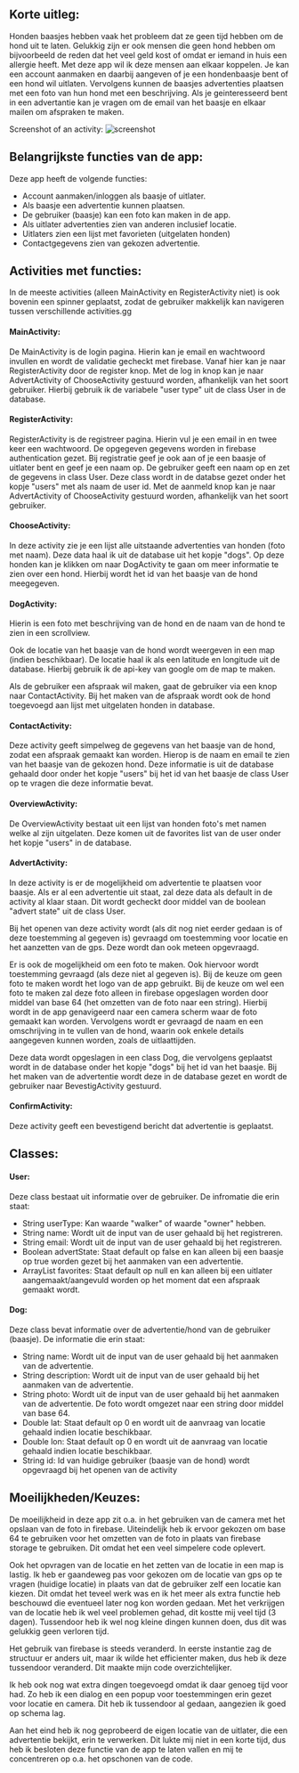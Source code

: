 ## Korte uitleg:
Honden baasjes hebben vaak het probleem dat ze geen tijd hebben om de hond uit te laten. 
Gelukkig zijn er ook mensen die geen hond hebben om bijvoorbeeld de reden dat het veel geld kost of
omdat er iemand in huis een allergie heeft.
Met deze app wil ik deze mensen aan elkaar koppelen.
Je kan een account aanmaken en daarbij aangeven of je een hondenbaasje bent of een hond wil uitlaten. Vervolgens kunnen de baasjes 
advertenties plaatsen met een foto van hun hond met een beschrijving. Als je geinteresseerd bent in een advertantie kan je vragen 
om de email van het baasje en elkaar mailen om afspraken te maken.

Screenshot of an activity:
![screenshot](doc/screenshot_choose.jpeg)


## Belangrijkste functies van de app:
Deze app heeft de volgende functies:
* Account aanmaken/inloggen als baasje of uitlater.
* Als baasje een advertentie kunnen plaatsen.
* De gebruiker (baasje) kan een foto kan maken in de app.
* Als uitlater advertenties zien van anderen inclusief locatie.
* Uitlaters zien een lijst met favorieten (uitgelaten honden)
* Contactgegevens zien van gekozen advertentie.

## Activities met functies:
In de meeste activities (alleen MainActivity en RegisterActivity niet) is ook bovenin een spinner geplaatst, zodat de gebruiker makkelijk kan navigeren tussen verschillende activities.gg

#### MainActivity:
De MainActivity is de login pagina. 
Hierin kan je email en wachtwoord invullen en wordt de validatie gecheckt met firebase.
Vanaf hier kan je naar RegisterActivity door de register knop.
Met de log in knop kan je naar AdvertActivity of ChooseActivity gestuurd worden, afhankelijk van het soort gebruiker.
Hierbij gebruik ik de variabele "user type" uit de class User in de database.

#### RegisterActivity: 
RegisterActivity is de registreer pagina.
Hierin vul je een email in en twee keer een wachtwoord.
De opgegeven gegevens worden in firebase authentication gezet.
Bij registratie geef je ook aan of je een baasje of uitlater bent en geef je een naam op.
De gebruiker geeft een naam op en zet de gegevens in class User.
Deze class wordt in de databse gezet onder het kopje "users" met als naam de user id.
Met de aanmeld knop kan je naar AdvertActivity of ChooseActivity gestuurd worden, afhankelijk van het soort gebruiker.

#### ChooseActivity: 
In deze activity zie je een lijst alle uitstaande advertenties van honden (foto met naam).
Deze data haal ik uit de database uit het kopje "dogs".
Op deze honden kan je klikken om naar DogActivity te gaan om meer informatie te zien over een hond.
Hierbij wordt het id van het baasje van de hond meegegeven.

#### DogActivity:
Hierin is een foto met beschrijving van de hond en de naam van de hond te zien in een scrollview.

Ook de locatie van het baasje van de hond wordt weergeven in een map (indien beschikbaar).
De locatie haal ik als een latitude en longitude uit de database.
Hierbij gebruik ik de api-key van google om de map te maken.

Als de gebruiker een afspraak wil maken, gaat de gebruiker via een knop naar ContactActivity.
Bij het maken van de afspraak wordt ook de hond toegevoegd aan lijst met uitgelaten honden in database.

#### ContactActivity: 
Deze activity geeft simpelweg de gegevens van het baasje van de hond, zodat een afspraak gemaakt kan worden.
Hierop is de naam en email te zien van het baasje van de gekozen hond.
Deze informatie is uit de database gehaald door onder het kopje "users" bij het id van het baasje de class User op te vragen die deze informatie bevat.

#### OverviewActivity:
De OverviewActivity bestaat uit een lijst van honden foto's met namen welke al zijn uitgelaten.
Deze komen uit de favorites list van de user onder het kopje "users" in de database.

#### AdvertActivity: 
In deze activity is er de mogelijkheid om advertentie te plaatsen voor baasje.
Als er al een advertentie uit staat, zal deze data als default in de activity al klaar staan.
Dit wordt gecheckt door middel van de boolean "advert state" uit de class User.

Bij het openen van deze activity wordt (als dit nog niet eerder gedaan is of deze toestemming al gegeven is) gevraagd om toestemming voor locatie en het aanzetten van de gps. Deze wordt dan ook meteen opgevraagd.

Er is ook de mogelijkheid om een foto te maken. Ook hiervoor wordt toestemming gevraagd (als deze niet al gegeven is).
Bij de keuze om geen foto te maken wordt het logo van de app gebruikt. 
Bij de keuze om wel een foto te maken zal deze foto alleen in firebase opgeslagen worden door middel van base 64 (het omzetten van de foto naar een string). Hierbij wordt in de app genavigeerd naar een camera scherm waar de foto gemaakt kan worden.
Vervolgens wordt er gevraagd de naam en een omschrijving in te vullen van de hond, waarin ook enkele details aangegeven kunnen worden, zoals de uitlaattijden. 

Deze data wordt opgeslagen in een class Dog, die vervolgens geplaatst wordt in de database onder het kopje "dogs" bij het id van het baasje.
Bij het maken van de advertentie wordt deze in de database gezet en wordt de gebruiker naar BevestigActivity gestuurd. 

#### ConfirmActivity:
Deze activity geeft een bevestigend bericht dat advertentie is geplaatst.

## Classes:
#### User:
Deze class bestaat uit informatie over de gebruiker.
De infromatie die erin staat:
* String userType: Kan waarde "walker" of waarde "owner" hebben.
* String name: Wordt uit de input van de user gehaald bij het registreren.
* String email: Wordt uit de input van de user gehaald bij het registreren.
* Boolean advertState: Staat default op false en kan alleen bij een baasje op true worden gezet bij het aanmaken van een advertentie.
* ArrayList<Dog> favorites: Staat default op null en kan alleen bij een uitlater aangemaakt/aangevuld worden op het moment dat een afspraak gemaakt wordt.
  
#### Dog:
Deze class bevat informatie over de advertentie/hond van de gebruiker (baasje).
De informatie die erin staat:
* String name: Wordt uit de input van de user gehaald bij het aanmaken van de advertentie.
* String description: Wordt uit de input van de user gehaald bij het aanmaken van de advertentie.
* String photo: Wordt uit de input van de user gehaald bij het aanmaken van de advertentie. De foto wordt omgezet naar een string door middel van base 64.
* Double lat: Staat default op 0 en wordt uit de aanvraag van locatie gehaald indien locatie beschikbaar.
* Double lon: Staat default op 0 en wordt uit de aanvraag van locatie gehaald indien locatie beschikbaar.
* String id: Id van huidige gebruiker (baasje van de hond) wordt opgevraagd bij het openen van de activity
  

## Moeilijkheden/Keuzes:
De moeilijkheid in deze app zit o.a. in het gebruiken van de camera met het opslaan van de foto in firebase. Uiteindelijk heb ik ervoor gekozen om base 64 te gebruiken voor het omzetten van de foto in plaats van firebase storage te gebruiken. Dit omdat het een veel simpelere code oplevert.

Ook het opvragen van de locatie en het zetten van de locatie in een map is lastig. Ik heb er gaandeweg pas voor gekozen om de locatie van gps op te vragen (huidige locatie) in plaats van dat de gebruiker zelf een locatie kan kiezen. Dit omdat het teveel werk was en ik het meer als extra functie heb beschouwd die eventueel later nog kon worden gedaan.
Met het verkrijgen van de locatie heb ik wel veel problemen gehad, dit kostte mij veel tijd (3 dagen). Tussendoor heb ik wel nog kleine dingen kunnen doen, dus dit was gelukkig geen verloren tijd.

Het gebruik van firebase is steeds veranderd. In eerste instantie zag de structuur er anders uit, maar ik wilde het efficienter maken, dus heb ik deze tussendoor veranderd. Dit maakte mijn code overzichtelijker.

Ik heb ook nog wat extra dingen toegevoegd omdat ik daar genoeg tijd voor had. Zo heb ik een dialog en een popup voor toestemmingen erin gezet voor locatie en camera. Dit heb ik tussendoor al gedaan, aangezien ik goed op schema lag.

Aan het eind heb ik nog geprobeerd de eigen locatie van de uitlater, die een advertentie bekijkt, erin te verwerken. Dit lukte mij niet in een korte tijd, dus heb ik besloten deze functie van de app te laten vallen en mij te concentreren op o.a. het opschonen van de code.
